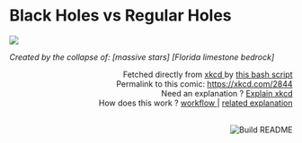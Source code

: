 # <b>Black Holes vs Regular Holes</b>

[![](https://imgs.xkcd.com/comics/black_holes_vs_regular_holes.png)](https://xkcd.com/2844)

<i>Created by the collapse of: [massive stars] [Florida limestone bedrock]</i>

<div align="right">
  Fetched directly from
  <a href="https://xkcd.com">
    xkcd
  </a>
  by
  <a href="https://github.com/Vanille-N/Vanille-N/blob/master/fetch">
    this bash script
  </a>
</div>
<div align="right">
  Permalink to this comic:
  <a href="https://xkcd.com/2844">
    https://xkcd.com/2844
  </a>
</div>
<div align="right">
  Need an explanation ?
  <a href="https://www.explainxkcd.com/wiki/index.php/2844">
    Explain xkcd
  </a>
</div>
<div align="right">
  How does this work ?
  <a href="https://github.com/Vanille-N/Vanille-N/blob/master/.github/workflows/build.yml">
    workflow
  </a>
  |
  <a href="https://simonwillison.net/2020/Jul/10/self-updating-profile-readme/">
    related explanation
  </a>
</div><br>

<a href="https://github.com/Vanille-N/Vanille-N/actions"><img src="https://github.com/Vanille-N/Vanille-N/workflows/Build%20README/badge.svg" align="right" alt="Build README"></a>
